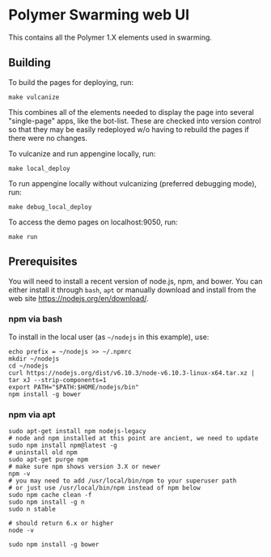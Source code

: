 # Polymer Swarming web UI

This contains all the Polymer 1.X elements used in swarming.


## Building

To build the pages for deploying, run:

    make vulcanize

This combines all of the elements needed to display the page into several
"single-page" apps, like the bot-list.
These are checked into version control so that they may be easily redeployed w/o
having to rebuild the pages if there were no changes.

To vulcanize and run appengine locally, run:

    make local_deploy

To run appengine locally without vulcanizing (preferred debugging mode), run:

    make debug_local_deploy

To access the demo pages on localhost:9050, run:

    make run


## Prerequisites

You will need to install a recent version of node.js, npm, and bower. You can
either install it through `bash`, `apt` or manually download and install from
the web site https://nodejs.org/en/download/.


### npm via bash

To install in the local user (as `~/nodejs` in this example), use:

    echo prefix = ~/nodejs >> ~/.npmrc
    mkdir ~/nodejs
    cd ~/nodejs
    curl https://nodejs.org/dist/v6.10.3/node-v6.10.3-linux-x64.tar.xz | tar xJ --strip-components=1
    export PATH="$PATH:$HOME/nodejs/bin"
    npm install -g bower


### npm via apt

    sudo apt-get install npm nodejs-legacy
    # node and npm installed at this point are ancient, we need to update
    sudo npm install npm@latest -g
    # uninstall old npm
    sudo apt-get purge npm
    # make sure npm shows version 3.X or newer
    npm -v
    # you may need to add /usr/local/bin/npm to your superuser path
    # or just use /usr/local/bin/npm instead of npm below
    sudo npm cache clean -f
    sudo npm install -g n
    sudo n stable

    # should return 6.x or higher
    node -v

    sudo npm install -g bower
